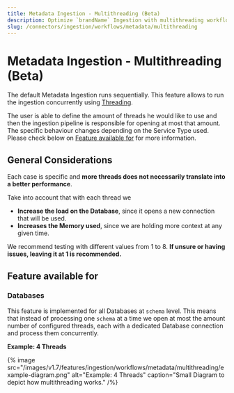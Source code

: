 ```yaml
---
title: Metadata Ingestion - Multithreading (Beta)
description: Optimize `brandName` Ingestion with multithreading workflows. Learn to configure parallel processing for faster metadata extraction and improved performance.
slug: /connectors/ingestion/workflows/metadata/multithreading
---
```


# Metadata Ingestion - Multithreading (Beta)

The default Metadata Ingestion runs sequentially. This feature allows to run the ingestion concurrently using [Threading](https://docs.python.org/3/library/threading.html).

The user is able to define the amount of threads he would like to use and then the ingestion pipeline is responsible for opening at most that amount. The specific behaviour changes depending on the Service Type used. Please check below on [Feature available for](#feature-available-for) for more information.

## General Considerations

Each case is specific and **more threads does not necessarily translate into a better performance**.

Take into account that with each thread we

- **Increase the load on the Database**, since it opens a new connection that will be used.
- **Increases the Memory used**, since we are holding more context at any given time.

We recommend testing with different values from 1 to 8. **If unsure or having issues, leaving it at 1 is recommended.**

## Feature available for

### Databases

This feature is implemented for all Databases at `schema` level. This means that instead of processing one `schema` at a time we open at most the amount number of configured threads, each with a dedicated Database connection and process them concurrently.

**Example: 4 Threads**

{% image
  src="/images/v1.7/features/ingestion/workflows/metadata/multithreading/example-diagram.png"
  alt="Example: 4 Threads"
  caption="Small Diagram to depict how multithreading works." /%}

